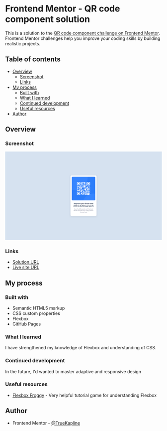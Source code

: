 # Frontend Mentor - QR code component solution

This is a solution to the [QR code component challenge on Frontend Mentor](https://www.frontendmentor.io/challenges/qr-code-component-iux_sIO_H). Frontend Mentor challenges help you improve your coding skills by building realistic projects. 

## Table of contents

- [Overview](#overview)
  - [Screenshot](#screenshot)
  - [Links](#links)
- [My process](#my-process)
  - [Built with](#built-with)
  - [What I learned](#what-i-learned)
  - [Continued development](#continued-development)
  - [Useful resources](#useful-resources)
- [Author](#author)

## Overview

### Screenshot

![](./images/screenshot.png)

### Links

- [Solution URL](https://www.frontendmentor.io/challenges/qr-code-component-iux_sIO_H/hub/flexbox-qr-code-component-4eNlz0Weev)
- [Live site URL](http://kapline.me/qr-code-component-main/)

## My process

### Built with

- Semantic HTML5 markup
- CSS custom properties
- Flexbox
- GitHub Pages

### What I learned

I have strengthened my knowledge of Flexbox and understanding of CSS.

### Continued development

In the future, I'd wanted to master adaptive and responsive design

### Useful resources

- [Flexbox Froggy](https://flexboxfroggy.com) - Very helpful tutorial game for understanding Flexbox

## Author

- Frontend Mentor - [@TrueKapline](https://www.frontendmentor.io/profile/TrueKapline)